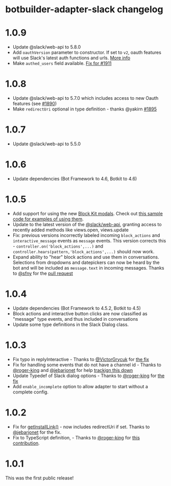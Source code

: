 # botbuilder-adapter-slack changelog

# 1.0.9

* Update @slack/web-api to 5.8.0 
* Add `oauthVersion` parameter to constructor. If set to `v2`, oauth features will use Slack's latest auth functions and urls. [More info](readme.md#using-slacks-v2-oauth)
* Make `authed_users` field available. [Fix for #1911](https://github.com/howdyai/botkit/issues/1911)

# 1.0.8

* Update @slack/web-api to 5.7.0 which includes access to new Oauth features (see [#1890](https://github.com/howdyai/botkit/pull/1890))
* Make `redirectUri` optional in type definition - thanks @yakirn [#1895](https://github.com/howdyai/botkit/pull/1895/files)

# 1.0.7

* Update @slack/web-api to 5.5.0

# 1.0.6

* Update dependencies (Bot Framework to 4.6, Botkit to 4.6)

# 1.0.5

* Add support for using the new [Block Kit modals](https://api.slack.com/block-kit/surfaces/modals).  Check out [this sample code for examples of using them](https://github.com/howdyai/botkit/blob/master/packages/testbot/features/slack_modals.js).
* Update to the latest version of the [@slack/web-api](https://www.npmjs.com/package/@slack/web-api), granting access to recently added methods like views.open, views.update
* Fix: previous versions incorrectly labeled incoming `block_actions` and `interactive_message` events as `message` events. This version corrects this - `controller.on('block_actions',...)` and `controller.hears(pattern,'block_actions',...)` should now work.
* Expand ability to "hear" block actions and use them in conversations. Selections from dropdowns and datepickers can now be heard by the bot and will be included as `message.text` in incoming messages.  Thanks to [@sfny](https://github.com/sfny) for the [pull request](https://github.com/howdyai/botkit/pull/1809)


# 1.0.4

* Update dependencies (Bot Framework to 4.5.2, Botkit to 4.5)
* Block actions and interactive button clicks are now classified as "message" type events, and thus included in conversations
* Update some type definitions in the Slack Dialog class.


# 1.0.3

* Fix typo in replyInteractive - Thanks to [@VictorGrycuk](https://github.com/VictorGrycuk) for [the fix](https://github.com/howdyai/botkit/pull/1650)
* Fix for handling some events that do not have a channel id - Thanks to [@roger-king](https://github.com/roger-king) and [@jebarjonet](https://github.com/jebarjonet) for help [trackign this down](https://github.com/howdyai/botkit/issues/1641)
* Update Typedef of Slack dialog options - Thanks to [@roger-king](https://github.com/roger-king)  for [the fix](https://github.com/howdyai/botkit/pull/1653)
* Add `enable_incomplete` option to allow adapter to start without a complete config.

# 1.0.2

* Fix for [getInstallLink()](https://github.com/howdyai/botkit/pull/1642) - now includes redirectUri if set.  Thanks to [@jebarjonet](https://github.com/jebarjonet) for the fix.
* Fix to TypeScript definition, - Thanks to [@roger-king](https://github.com/roger-king) for [this contribution](https://github.com/howdyai/botkit/pull/1634).

# 1.0.1

This was the first public release!

